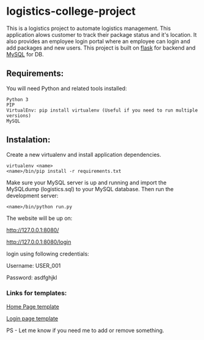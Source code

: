 # logistics-college-project


This is a logistics project to automate logistics management. This application alows customer to track their package status and it's location. It also provides an employee login portal where an employee can login and add packages and new users. This project is built on [flask](http://flask.pocoo.org/) for backend and [MySQL](https://www.mysql.com/) for DB.


## Requirements:

You will need Python and related tools installed:

```
Python 3 
PIP
VirtualEnv: pip install virtualenv (Useful if you need to run multiple versions)
MySQL
```

## Instalation:

Create a new virtualenv and install application dependencies.

```
virtualenv <name>
<name>/bin/pip install -r requirements.txt
```

Make sure your MySQL server is up and running and import the MySQLdump (logistics.sql) to your MySQL database. 
Then run the development server:

```
<name>/bin/python run.py
```
The website will be up on:

http://127.0.0.1:8080/

http://127.0.0.1:8080/login

login using following credentials:

Username: USER_001

Password: asdfghjkl


### Links for templates:

[Home Page template](https://freewebsitetemplates.com/preview/logistics/index.html)

[Login page template](https://dribbble.com/shots/2385490--001-Sign-In-Page/attachments/459757)

PS - Let me know if you need me to add or remove something.
